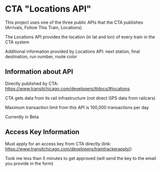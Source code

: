 # CTA "Locations API"
This project uses one of the three public APIs that the CTA publishes (Arrivals, Follow This Train, Locations)

The Locations API provides the location (in lat and lon) of every train in the CTA system

Additional information provided by Locations API: next station, final destination, run number, route color

## Information about API
Directly published by CTA: https://www.transitchicago.com/developers/ttdocs/#locations

CTA gets data from its rail infrastructure (not direct GPS data from railcars)

Maximum transaction limit from this API is 100,000 transactions per day

Currently in Beta

## Access Key Information
Must apply for an access key from CTA directly (link: https://www.transitchicago.com/developers/traintrackerapply/)

Took me less than 5 minutes to get approved (will send the key to the email you provide in the form)
